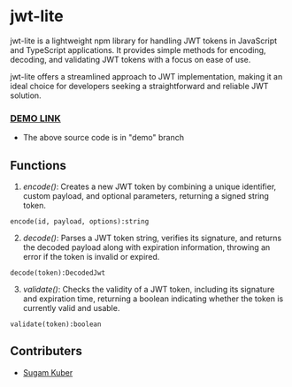 # jwt-lite

jwt-lite is a lightweight npm library for handling JWT tokens in JavaScript and TypeScript applications. It provides simple methods for encoding, decoding, and validating JWT tokens with a focus on ease of use.

jwt-lite offers a streamlined approach to JWT implementation, making it an ideal choice for developers seeking a straightforward and reliable JWT solution.

### [DEMO LINK](https://jwt-lite.vercel.app/)
- The above source code is in "demo" branch
## Functions 

1. *encode()*: Creates a new JWT token by combining a unique identifier, custom payload, and optional parameters, returning a signed string token.
```
encode(id, payload, options):string
```
2. *decode()*: Parses a JWT token string, verifies its signature, and returns the decoded payload along with expiration information, throwing an error if the token is invalid or expired.
```
decode(token):DecodedJwt
```
3. *validate()*: Checks the validity of a JWT token, including its signature and expiration time, returning a boolean indicating whether the token is currently valid and usable.
```
validate(token):boolean
```
## Contributers

- [Sugam Kuber](https://www.linkedin.com/in/sugamkuber/)
